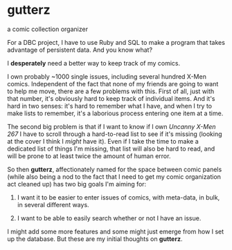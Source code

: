 # gutterz
a comic collection organizer

For a DBC project, I have to use Ruby and SQL to 
make a program that takes advantage of persistent data.  And you know what?

I **desperately** need a better way to keep track of my comics.

I own probably ~1000 single issues, including several hundred X-Men comics.  Independent of the fact that none of my friends are going to want to help me move, there are a few problems with this.  First of all, just with that number, it's obviously hard to keep track of individual items.  And it's hard in two senses: it's hard to remember what I have, and when I try to make lists to remember, it's a laborious process entering one item at a time.

The second big problem is that if I want to know if I own *Uncanny X-Men 267* I have to scroll through a hard-to-read list to see if it's missing (looking at the cover I think I *might* have it).  Even if I take the time to make a dedicated list of things I'm missing, that list will also be hard to read, and will be prone to at least twice the amount of human error.

So then **gutterz**, affectionately named for the space between comic panels (while also being a nod to the fact that I need to get my comic organization act cleaned up) has two big goals I'm aiming for:

1. I want it to be easier to enter issues of comics, with meta-data, in bulk, in several different ways.

2. I want to be able to easily search whether or not I have an issue.

I might add some more features and some might just emerge from how I set up the database.  But these are my initial thoughts on **gutterz**.
